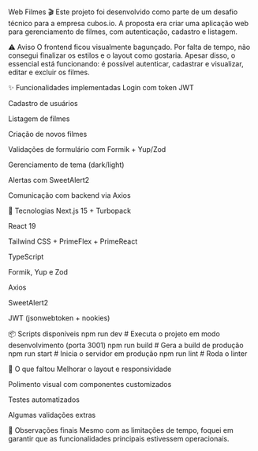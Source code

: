 Web Filmes 🎬
Este projeto foi desenvolvido como parte de um desafio técnico para a empresa cubos.io. A proposta era criar uma aplicação web para gerenciamento de filmes, com autenticação, cadastro e listagem.

⚠️ Aviso
O frontend ficou visualmente bagunçado.
Por falta de tempo, não consegui finalizar os estilos e o layout como gostaria. Apesar disso, o essencial está funcionando: é possível autenticar, cadastrar e visualizar, editar e excluir os filmes.

✨ Funcionalidades implementadas
Login com token JWT

Cadastro de usuários

Listagem de filmes

Criação de novos filmes

Validações de formulário com Formik + Yup/Zod

Gerenciamento de tema (dark/light)

Alertas com SweetAlert2

Comunicação com backend via Axios

🧰 Tecnologias
Next.js 15 + Turbopack

React 19

Tailwind CSS + PrimeFlex + PrimeReact

TypeScript

Formik, Yup e Zod

Axios

SweetAlert2

JWT (jsonwebtoken + nookies)

📦 Scripts disponíveis
npm run dev      # Executa o projeto em modo desenvolvimento (porta 3001)
npm run build    # Gera a build de produção
npm run start    # Inicia o servidor em produção
npm run lint     # Roda o linter

🚧 O que faltou
Melhorar o layout e responsividade

Polimento visual com componentes customizados

Testes automatizados

Algumas validações extras

📝 Observações finais
Mesmo com as limitações de tempo, foquei em garantir que as funcionalidades principais estivessem operacionais.
